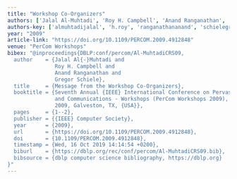 ```yaml
---
title: "Workshop Co-Organizers"
authors: ['Jalal Al-Muhtadi', 'Roy H. Campbell', 'Anand Ranganathan', 'Gregor Schiele']
authors-key: ['almuhtadijalal', 'h.roy', 'ranganathananand', 'schielegregor']
year: "2009"
article-link: "https://doi.org/10.1109/PERCOM.2009.4912848"
venue: "PerCom Workshops"
bibex: "@inproceedings{DBLP:conf/percom/Al-MuhtadiCRS09,
  author    = {Jalal Al{-}Muhtadi and
               Roy H. Campbell and
               Anand Ranganathan and
               Gregor Schiele},
  title     = {Message from the Workshop Co-Organizers},
  booktitle = {Seventh Annual {IEEE} International Conference on Pervasive Computing
               and Communications - Workshops (PerCom Workshops 2009), 9-13 March
               2009, Galveston, TX, {USA}},
  pages     = {1--2},
  publisher = {{IEEE} Computer Society},
  year      = {2009},
  url       = {https://doi.org/10.1109/PERCOM.2009.4912848},
  doi       = {10.1109/PERCOM.2009.4912848},
  timestamp = {Wed, 16 Oct 2019 14:14:54 +0200},
  biburl    = {https://dblp.org/rec/conf/percom/Al-MuhtadiCRS09.bib},
  bibsource = {dblp computer science bibliography, https://dblp.org}
}"
---
```

